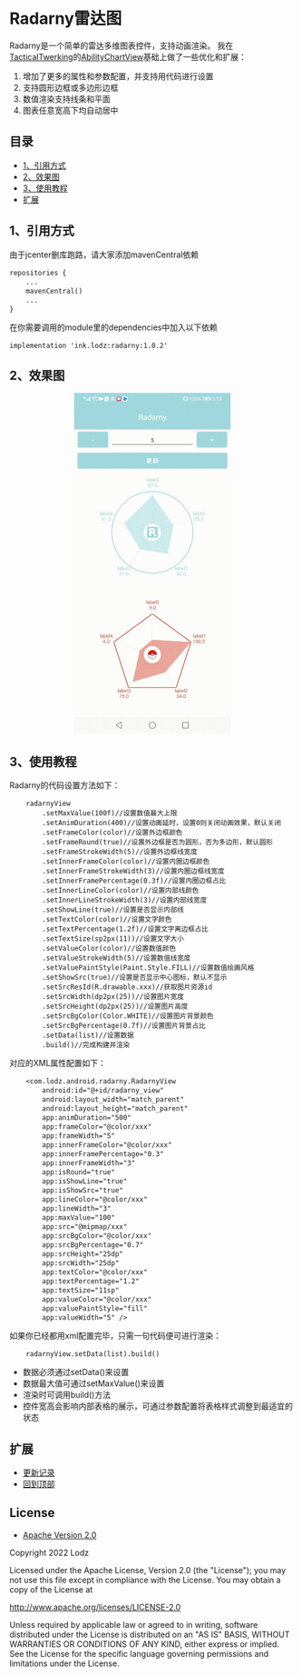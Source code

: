 # Radarny雷达图
Radarny是一个简单的雷达多维图表控件，支持动画渲染。 我在[TacticalTwerking](https://github.com/TacticalTwerking)的[AbilityChartView](https://github.com/TacticalTwerking/AbilityChartView)基础上做了一些优化和扩展：
1. 增加了更多的属性和参数配置，并支持用代码进行设置 
2. 支持圆形边框或多边形边框
3. 数值渲染支持线条和平面
4. 图表任意宽高下均自动居中

## 目录
- [1、引用方式](https://github.com/LZ9/Radarny#1引用方式)
- [2、效果图](https://github.com/LZ9/Radarny#2效果图)
- [3、使用教程](https://github.com/LZ9/Radarny#3使用教程)
- [扩展](https://github.com/LZ9/Radarny#扩展)

## 1、引用方式
由于jcenter删库跑路，请大家添加mavenCentral依赖
```
repositories {
    ...
    mavenCentral()
    ...
}
```
在你需要调用的module里的dependencies中加入以下依赖
```
implementation 'ink.lodz:radarny:1.0.2'
```

## 2、效果图
<div align="center">
    <img src="https://github.com/LZ9/Radarny/blob/master/img/SVID_20221108_151519_1.gif?raw=true" height="600"/>
</div>

## 3、使用教程
Radarny的代码设置方法如下：
```
    radarnyView
        .setMaxValue(100f)//设置数值最大上限
        .setAnimDuration(400)//设置动画延时，设置0则关闭动画效果，默认关闭
        .setFrameColor(color)//设置外边框颜色
        .setFrameRound(true)//设置外边框是否为圆形，否为多边形，默认圆形
        .setFrameStrokeWidth(5)//设置外边框线宽度
        .setInnerFrameColor(color)//设置内圈边框颜色
        .setInnerFrameStrokeWidth(3)//设置内圈边框线宽度
        .setInnerFramePercentage(0.3f)//设置内圈边框占比
        .setInnerLineColor(color)//设置内部线颜色
        .setInnerLineStrokeWidth(3)//设置内部线宽度
        .setShowLine(true)//设置是否显示内部线
        .setTextColor(color)//设置文字颜色
        .setTextPercentage(1.2f)//设置文字离边框占比
        .setTextSize(sp2px(11))//设置文字大小
        .setValueColor(color)//设置数值颜色
        .setValueStrokeWidth(5)//设置数值线宽度
        .setValuePaintStyle(Paint.Style.FILL)//设置数值绘画风格
        .setShowSrc(true)//设置是否显示中心图标，默认不显示
        .setSrcResId(R.drawable.xxx)//获取图片资源id
        .setSrcWidth(dp2px(25))//设置图片宽度
        .setSrcHeight(dp2px(25))//设置图片高度
        .setSrcBgColor(Color.WHITE)//设置图片背景颜色
        .setSrcBgPercentage(0.7f)//设置图片背景占比
        .setData(list)//设置数据
        .build()//完成构建并渲染
```
对应的XML属性配置如下：
```
    <com.lodz.android.radarny.RadarnyView
        android:id="@+id/radarny_view"
        android:layout_width="match_parent"
        android:layout_height="match_parent"
        app:animDuration="500"
        app:frameColor="@color/xxx"
        app:frameWidth="5"
        app:innerFrameColor="@color/xxx"
        app:innerFramePercentage="0.3"
        app:innerFrameWidth="3"
        app:isRound="true"
        app:isShowLine="true"
        app:isShowSrc="true"
        app:lineColor="@color/xxx"
        app:lineWidth="3"
        app:maxValue="100"
        app:src="@mipmap/xxx"
        app:srcBgColor="@color/xxx"
        app:srcBgPercentage="0.7"
        app:srcHeight="25dp"
        app:srcWidth="25dp"
        app:textColor="@color/xxx"
        app:textPercentage="1.2"
        app:textSize="11sp"
        app:valueColor="@color/xxx"
        app:valuePaintStyle="fill"
        app:valueWidth="5" />
```
如果你已经都用xml配置完毕，只需一句代码便可进行渲染：
```
    radarnyView.setData(list).build()
```
- 数据必须通过setData()来设置
- 数据最大值可通过setMaxValue()来设置
- 渲染时可调用build()方法
- 控件宽高会影响内部表格的展示，可通过参数配置将表格样式调整到最适宜的状态

## 扩展

- [更新记录](https://github.com/LZ9/Radarny/blob/master/radarny/readme_update.md)
- [回到顶部](https://github.com/LZ9/Radarny#radarny雷达图)

## License
- [Apache Version 2.0](http://www.apache.org/licenses/LICENSE-2.0.html)

Copyright 2022 Lodz

Licensed under the Apache License, Version 2.0 (the "License");
you may not use this file except in compliance with the License.
You may obtain a copy of the License at

<http://www.apache.org/licenses/LICENSE-2.0>

Unless required by applicable law or agreed to in writing, software
distributed under the License is distributed on an "AS IS" BASIS,
WITHOUT WARRANTIES OR CONDITIONS OF ANY KIND, either express or implied.
See the License for the specific language governing permissions and
limitations under the License.
